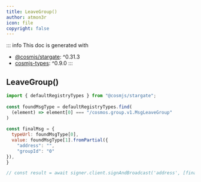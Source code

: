 ```yaml
---
title: LeaveGroup()
author: atmon3r
icon: file
copyright: false
---
```


::: info
This doc is generated with 
- [@cosmjs/stargate](https://www.npmjs.com/package/@cosmjs/stargate): ^0.31.3
- [cosmjs-types](https://www.npmjs.com/package/cosmjs-types): ^0.9.0
:::
  
## LeaveGroup()
 
```js
import { defaultRegistryTypes } from "@cosmjs/stargate";
 
const foundMsgType = defaultRegistryTypes.find(
  (element) => element[0] === "/cosmos.group.v1.MsgLeaveGroup"
)
  
const finalMsg = {
  typeUrl: foundMsgType[0],
  value: foundMsgType[1].fromPartial({
    "address": "",
    "groupId": "0"
}),
}

// const result = await signer.client.signAndBroadcast('address', [finalMsg], "auto", "")
 
```
   
